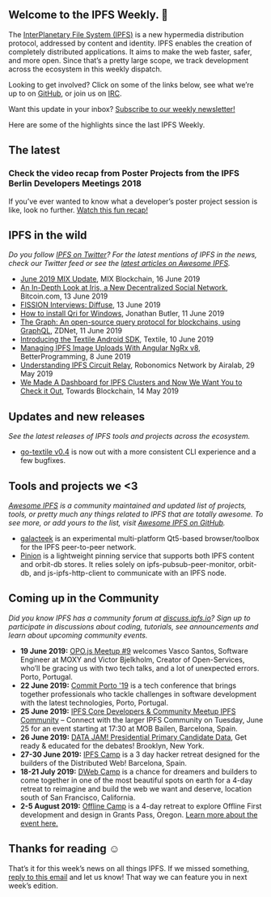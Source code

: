 ## Welcome to the IPFS Weekly. 👋

The [InterPlanetary File System (IPFS)](https://ipfs.io/) is a new hypermedia distribution protocol, addressed by content and identity. IPFS enables the creation of completely distributed applications. It aims to make the web faster, safer, and more open. Since that’s a pretty large scope, we track development across the ecosystem in this weekly dispatch.

Looking to get involved? Click on some of the links below, see what we’re up to on [GitHub](https://github.com/ipfs), or join us on [IRC](https://riot.im/app/#/room/#ipfs:matrix.org).

Want this update in your inbox? [Subscribe to our weekly newsletter!](http://eepurl.com/gL2Pi5)

Here are some of the highlights since the last IPFS Weekly.

## The latest

### Check the video recap from Poster Projects from the IPFS Berlin Developers Meetings 2018

If you’ve ever wanted to know what a developer’s poster project session is like, look no further. [Watch this fun recap!](https://www.youtube.com/watch?v=Fpoo3iJjtcY&feature=youtu.be)


## IPFS in the wild
*Do you follow [IPFS on Twitter](https://twitter.com/IPFSbot)? For the latest mentions of IPFS in the news, check our Twitter feed or see the [latest articles on Awesome IPFS](https://awesome.ipfs.io/articles/).* 

+ [June 2019 MIX Update](https://medium.com/mix-blockchain/june-2019-mix-update-7872391ae655), MIX Blockchain, 16 June 2019
+ [An In-Depth Look at Iris, a New Decentralized Social Network](https://news.bitcoin.com/an-in-depth-look-at-iris-a-new-decentralized-social-network/), Bitcoin.com, 13 June 2019
+ [FISSION Interviews: Diffuse](https://blog.fission.codes/fission-interviews-diffuse/), 13 June 2019
+ [How to install Qri for Windows](https://medium.com/@jbutler18/how-to-install-qri-for-windows-83b019c79320), Jonathan Butler, 11 June 2019
+ [The Graph: An open-source query protocol for blockchains, using GraphQL](https://www.zdnet.com/article/the-graph-an-open-source-query-protocol-for-blockchains-using-graphql/), ZDNet, 11 June 2019
+ [Introducing the Textile Android SDK](https://medium.com/textileio/introducing-the-textile-android-sdk-dd20eca0c19a), Textile, 10 June 2019
+ [Managing IPFS Image Uploads With Angular NgRx v8](https://medium.com/better-programming/manage-the-ipfs-image-uploading-with-angular-ngrx-v8-61aaaf0be0d5), BetterProgramming, 8 June 2019
+ [Understanding IPFS Circuit Relay](https://blog.aira.life/understanding-ipfs-circuit-relay-ccc7d2a39), Robonomics Network by Airalab, 29 May 2019
+ [We Made A Dashboard for IPFS Clusters and Now We Want You to Check it Out](https://medium.com/towardsblockchain/we-made-a-dashboard-for-ipfs-clusters-and-now-we-want-you-to-check-it-out-a87234629908), Towards Blockchain, 14 May 2019

## Updates and new releases
*See the latest releases of IPFS tools and projects across the ecosystem.*

+ [go-textile v0.4](https://github.com/textileio/go-textile/releases/tag/v0.4.0) is now out with a more consistent CLI experience and a few bugfixes.


## Tools and projects we <3
*[Awesome IPFS](https://awesome.ipfs.io/) is a community maintained and updated list of projects, tools, or pretty much any things related to IPFS that are totally awesome. To see more, or add yours to the list, visit [Awesome IPFS on GitHub](https://github.com/ipfs/awesome-ipfs).* 

+ [galacteek](https://github.com/eversum/galacteek) is an experimental multi-platform Qt5-based browser/toolbox for the IPFS peer-to-peer network.
+ [Pinion](https://github.com/joincolony/pinion) is a lightweight pinning service that supports both IPFS content and orbit-db stores. It relies solely on ipfs-pubsub-peer-monitor, orbit-db, and js-ipfs-http-client to communicate with an IPFS node.

 
## Coming up in the Community
*Did you know IPFS has a community forum at [discuss.ipfs.io](https://discuss.ipfs.io/)? Sign up to participate in discussions about coding, tutorials, see announcements and learn about upcoming community events.*

+ **19 June 2019:** [OPO.js Meetup #9](https://www.meetup.com/opo-js/events/261996897/) welcomes Vasco Santos, Software Engineer at MOXY and Victor Bjelkholm, Creator of Open-Services, who’ll be gracing us with two tech talks, and a lot of unexpected errors. Porto, Portugal.
+ **22 June 2019:** [Commit Porto '19](https://commitporto.com/) is a tech conference that brings together professionals who tackle challenges in software development with the latest technologies, Porto, Portugal.
+ **25 June 2019:** [IPFS Core Developers & Community Meetup
IPFS Community](https://www.meetup.com/barcelona-ipfs/events/262101190/) – Connect with the larger IPFS Community on Tuesday, June 25 for an event starting at 17:30 at MOB Bailen, Barcelona, Spain.
+ **26 June 2019:** [DATA JAM! Presidential Primary Candidate Data](https://www.meetup.com/Qri-Data-Jam/events/262417151), Get ready & educated for the debates! Brooklyn, New York.
+ **27-30 June 2019:** [IPFS Camp](https://camp.ipfs.io/) is a 3 day hacker retreat designed for the builders of the Distributed Web! Barcelona, Spain.
+ **18-21 July 2019:** [DWeb Camp](https://dwebcamp.org/) is a chance for dreamers and builders to come together in one of the most beautiful spots on earth for a 4-day retreat to reimagine and build the web we want and deserve, location south of San Francisco, California.
+ **2-5 August 2019:** [Offline Camp](http://offlinefirst.org/camp/) is a 4-day retreat to explore Offline First development and design in Grants Pass, Oregon. [Learn more about the event here.](https://medium.com/offline-camp/announcing-offline-camp-v5-eb9111fdcc94)


## Thanks for reading ☺️

That’s it for this week’s news on all things IPFS. If we missed something, [reply to this email](mailto:newsletter@ipfs.io) and let us know! That way we can feature you in next week’s edition. 
